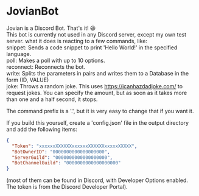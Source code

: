 # JovianBot
Jovian is a Discord Bot. That's it! 😆<br>
This bot is currently not used in any Discord server, except my own test server. what it does is reacting to a few commands, like:<br>
snippet: Sends a code snippet to print 'Hello World!' in the specified language.<br>
poll: Makes a poll with up to 10 options.<br>
reconnect: Reconnects the bot.<br>
write: Splits the parameters in pairs and writes them to a Database in the form (ID, VALUE)<br>
joke: Throws a random joke. This uses https://icanhazdadjoke.com/ to request jokes. You can specify the amount, but as soon as it takes more than one and a half second, it stops.<br>

The command prefix is a '.', but it is very easy to change that if you want it.

If you build this yourself, create a 'config.json' file in the output directory and add the following items:
```json
{
  "Token": "xxxxxxXXXXXXxxxxxxXXXXXXxxxxxXXXXX",
  "BotOwnerID": "0000000000000000000",
  "ServerGuild": "0000000000000000000",
  "BotChannelGuild": "0000000000000000000"
}
```
(most of them can be found in Discord, with Developer Options enabled. The token is from the Discord Developer Portal).
